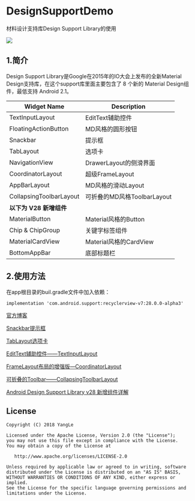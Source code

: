 # DesignSupportDemo

材料设计支持库Design Support Library的使用 

[![](https://img.shields.io/badge/APK%20download-2.32M-green.svg)](https://github.com/alidili/DesignSupportDemo/raw/master/DesignSupportDemo.apk)

## 1.简介

Design Support Library是Google在2015年的IO大会上发布的全新Material Design支持库，在这个support库里面主要包含了 8 个新的 Material Design组件，最低支持 Android 2.1。

Widget Name	| Description
------ | ------
TextInputLayout	| EditText辅助控件
FloatingActionButton | MD风格的圆形按钮
Snackbar| 提示框 
TabLayout | 选项卡 
NavigationView | DrawerLayout的侧滑界面 
CoordinatorLayout | 超级FrameLayout 
AppBarLayout | MD风格的滑动Layout
CollapsingToolbarLayout | 可折叠的MD风格ToolbarLayout
**以下为 V28 新增组件** |
MaterialButton | Material风格的Button
Chip & ChipGroup | 关键字标签组件
MaterialCardView | Material风格的CardView
BottomAppBar | 底部标题栏

## 2.使用方法

在app根目录的buil.gradle文件中加入依赖：

```
implementation 'com.android.support:recyclerview-v7:28.0.0-alpha3'
```

[官方博客](http://android-developers.blogspot.jp/2015/05/android-design-support-library.html)

[Snackbar提示框](http://blog.csdn.net/kong_gu_you_lan/article/details/51944248)

[TabLayout选项卡](http://blog.csdn.net/kong_gu_you_lan/article/details/51954327)

[EditText辅助控件——TextInputLayout](http://blog.csdn.net/kong_gu_you_lan/article/details/52057050)

[FrameLayout布局的增强版—CoordinatorLayout](http://blog.csdn.net/kong_gu_you_lan/article/details/51956496)

[可折叠的Toolbar——CollapsingToolbarLayout](http://blog.csdn.net/kong_gu_you_lan/article/details/51958313)

[Android Design Support Library v28 新增组件详解](https://blog.csdn.net/kong_gu_you_lan/article/details/80755159)

## License

```
Copyright (C) 2018 YangLe

Licensed under the Apache License, Version 2.0 (the "License");
you may not use this file except in compliance with the License.
You may obtain a copy of the License at

   http://www.apache.org/licenses/LICENSE-2.0

Unless required by applicable law or agreed to in writing, software
distributed under the License is distributed on an "AS IS" BASIS,
WITHOUT WARRANTIES OR CONDITIONS OF ANY KIND, either express or implied.
See the License for the specific language governing permissions and
limitations under the License.
```